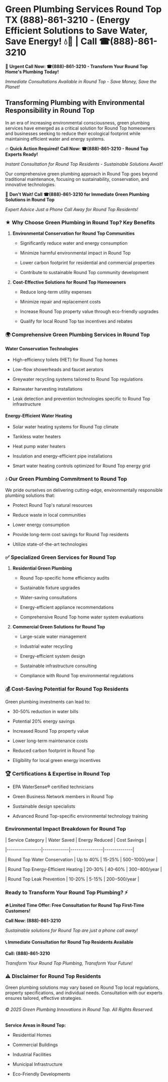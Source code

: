 # Green Plumbing Services Round Top TX (888)-861-3210 - (Energy Efficient Solutions to Save Water, Save Energy! 💧🌿 | Call ☎(888)-861-3210

🚨 **Urgent Call Now: ☎(888)-861-3210 - Transform Your Round Top Home's Plumbing Today!**
*Immediate Consultations Available in Round Top - Save Money, Save the Planet!*

## Transforming Plumbing with Environmental Responsibility in Round Top

In an era of increasing environmental consciousness, green plumbing services have emerged as a critical solution for Round Top homeowners and businesses seeking to reduce their ecological footprint while maintaining efficient water and energy systems. 

🔥 **Quick Action Required! Call Now: ☎(888)-861-3210 - Round Top Experts Ready!**
*Instant Consultation for Round Top Residents - Sustainable Solutions Await!*

Our comprehensive green plumbing approach in Round Top goes beyond traditional maintenance, focusing on sustainability, conservation, and innovative technologies.

🚨 **Don't Wait! Call ☎(888)-861-3210 for Immediate Green Plumbing Solutions in Round Top**
*Expert Advice Just a Phone Call Away for Round Top Residents!*

### ★ Why Choose Green Plumbing in Round Top? Key Benefits

1. **Environmental Conservation for Round Top Communities** 
   - Significantly reduce water and energy consumption
   - Minimize harmful environmental impact in Round Top
   - Lower carbon footprint for residential and commercial properties
   - Contribute to sustainable Round Top community development

2. **Cost-Effective Solutions for Round Top Homeowners** 
   - Reduce long-term utility expenses
   - Minimize repair and replacement costs
   - Increase Round Top property value through eco-friendly upgrades
   - Qualify for local Round Top tax incentives and rebates

### 🌍 Comprehensive Green Plumbing Services in Round Top

#### Water Conservation Technologies
- High-efficiency toilets (HET) for Round Top homes
- Low-flow showerheads and faucet aerators
- Greywater recycling systems tailored to Round Top regulations
- Rainwater harvesting installations
- Leak detection and prevention technologies specific to Round Top infrastructure

#### Energy-Efficient Water Heating
- Solar water heating systems for Round Top climate
- Tankless water heaters
- Heat pump water heaters
- Insulation and energy-efficient pipe installations
- Smart water heating controls optimized for Round Top energy grid

### 💧 Our Green Plumbing Commitment to Round Top

We pride ourselves on delivering cutting-edge, environmentally responsible plumbing solutions that:
- Protect Round Top's natural resources
- Reduce waste in local communities
- Lower energy consumption
- Provide long-term cost savings for Round Top residents
- Utilize state-of-the-art technologies

### ✅ Specialized Green Services for Round Top

1. **Residential Green Plumbing**
   - Round Top-specific home efficiency audits
   - Sustainable fixture upgrades
   - Water-saving consultations
   - Energy-efficient appliance recommendations
   - Comprehensive Round Top home water system evaluations

2. **Commercial Green Solutions for Round Top**
   - Large-scale water management
   - Industrial water recycling
   - Energy-efficient system design
   - Sustainable infrastructure consulting
   - Compliance with Round Top environmental regulations

### 💰 Cost-Saving Potential for Round Top Residents

Green plumbing investments can lead to:
- 30-50% reduction in water bills
- Potential 20% energy savings
- Increased Round Top property value
- Lower long-term maintenance costs
- Reduced carbon footprint in Round Top
- Eligibility for local green energy incentives

### 🏆 Certifications & Expertise in Round Top

- EPA WaterSense® certified technicians
- Green Business Network members in Round Top
- Sustainable design specialists
- Advanced Round Top-specific environmental technology training

### Environmental Impact Breakdown for Round Top

| Service Category | Water Saved | Energy Reduced | Cost Savings |
|-----------------|-------------|----------------|--------------|
| Round Top Water Conservation | Up to 40% | 15-25% | $500-$1000/year |
| Round Top Energy-Efficient Heating | 20-30% | 40-60% | $300-$800/year |
| Round Top Leak Prevention | 10-20% | 5-15% | $200-$500/year |

### Ready to Transform Your Round Top Plumbing? ⚡

**🔥 Limited Time Offer: Free Consultation for Round Top First-Time Customers!**

**Call Now: (888)-861-3210**
*Sustainable solutions for Round Top are just a phone call away!*

#### 📞 Immediate Consultation for Round Top Residents Available

**Call: (888)-861-3210**
*Transform Your Round Top Plumbing, Transform Your Future!*

### ⚠️ Disclaimer for Round Top Residents

Green plumbing solutions may vary based on Round Top local regulations, property specifications, and individual needs. Consultation with our experts ensures tailored, effective strategies.

###### © 2025 Green Plumbing Innovations in Round Top. All Rights Reserved.

**Service Areas in Round Top:** 
- Residential Homes
- Commercial Buildings
- Industrial Facilities
- Municipal Infrastructure
- Eco-Friendly Developments